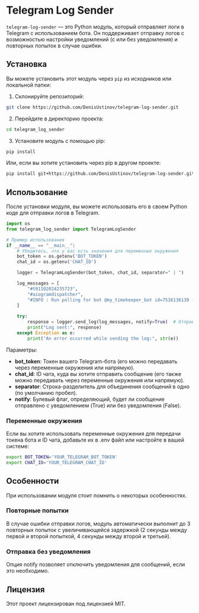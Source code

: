 # Telegram Log Sender

`telegram-log-sender` — это Python модуль, который отправляет логи в Telegram с использованием бота. Он поддерживает отправку логов с возможностью настройки уведомлений (с или без уведомления) и повторных попыток в случае ошибки.

## Установка

Вы можете установить этот модуль через `pip` из исходников или локальной папки:

1. Склонируйте репозиторий:

```bash
git clone https://github.com/DenisUstinov/telegram-log-sender.git
```

2. Перейдите в директорию проекта:
```bash
cd telegram_log_sender
```

3. Установите модуль с помощью pip:
```bash
pip install
```

Или, если вы хотите установить через pip в другом проекте:
```bash
pip install git+https://github.com/DenisUstinov/telegram-log-sender.git
```
## Использование

После установки модуля, вы можете использовать его в своем Python коде для отправки логов в Telegram.

```python
import os
from telegram_log_sender import TelegramLogSender

# Пример использования
if __name__ == "__main__":
    # Убедитесь, что у вас есть значения для переменных окружения
    bot_token = os.getenv('BOT_TOKEN')
    chat_id = os.getenv('CHAT_ID')

    logger = TelegramLogSender(bot_token, chat_id, separator=" | ")

    log_messages = [
        "#t01102024235723",
        "#aiogramdispatcher",
        "#INFO : Run polling for bot @my_timekeeper_bot id=7516136139 - 'Timekeeper'"
    ]
    
    try:
        response = logger.send_log(log_messages, notify=True)  # Отправить сообщение с уведомлением
        print("Log sent:", response)
    except Exception as e:
        print("An error occurred while sending the log:", str(e))
```

Параметры:

- **bot_token**: Токен вашего Telegram-бота (его можно передавать через переменные окружения или напрямую).
- **chat_id**: ID чата, куда вы хотите отправить сообщение (его также можно передавать через переменные окружения или напрямую).
- **separator**: Строка-разделитель для объединения сообщений в одно (по умолчанию пробел).
- **notify**: Булевый флаг, определяющий, будет ли сообщение отправлено с уведомлением (True) или без уведомления (False).

### Переменные окружения

Если вы хотите использовать переменные окружения для передачи токена бота и ID чата, добавьте их в .env файл или настройте в вашей системе:

```bash
export BOT_TOKEN='YOUR_TELEGRAM_BOT_TOKEN'
export CHAT_ID='YOUR_TELEGRAM_CHAT_ID'
```

## Особенности
При использовании модуля стоит помнить о некоторых особенностях.

### Повторные попытки
В случае ошибки отправки логов, модуль автоматически выполнит до 3 повторных попыток с увеличивающейся задержкой (2 секунды между первой и второй попыткой, 4 секунды между второй и третьей).

### Отправка без уведомления

Опция notify позволяет отключить уведомления для сообщений, если это необходимо.

## Лицензия

Этот проект лицензирован под лицензией MIT.